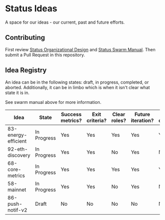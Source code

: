 # Status Ideas

A space for our ideas - our current, past and future efforts.

## Contributing

First review [Status Organizational Design](https://wiki.status.im/Status_Organisational_Design) and
[Status Swarm Manual](https://docs.google.com/document/u/1/d/10nGQ6mZGahIme6UGLov3b12tJUOi3mkjIsT5_cFl0kA/edit?ts=5ab1135d#heading=h.lqc5ff9neha5).
Then submit a Pull Request in this repository.

## Idea Registry

An idea can be in the following states: draft, in progress, completed, or
aborted. Additionally, it can be in limbo which is when it isn't clear what
state it is in.  

See swarm manual above for more information.

| Idea                | State       | Success metrics? | Exit criteria? | Clear roles? | Future iteration? | Well-defined? |
|---------------------|-------------|------------------|----------------|--------------|-------------------|---------------|
| 83-energy-efficient | In Progress | Yes              | Yes            | Yes          | Yes               | Yes           |
| 92-eth-discovery    | In Progress | Yes              | Yes            | No           | Yes               | No            |
| 68-core-metrics     | In Progress | Yes              | Yes            | Yes          | Yes               | Yes           |
| 58-mainnet          | In Progress | Yes              | Yes            | No           | Yes               | No            |
| 86-push-notif-v2    | Draft       | No               | No             | No           | No                | No            |
